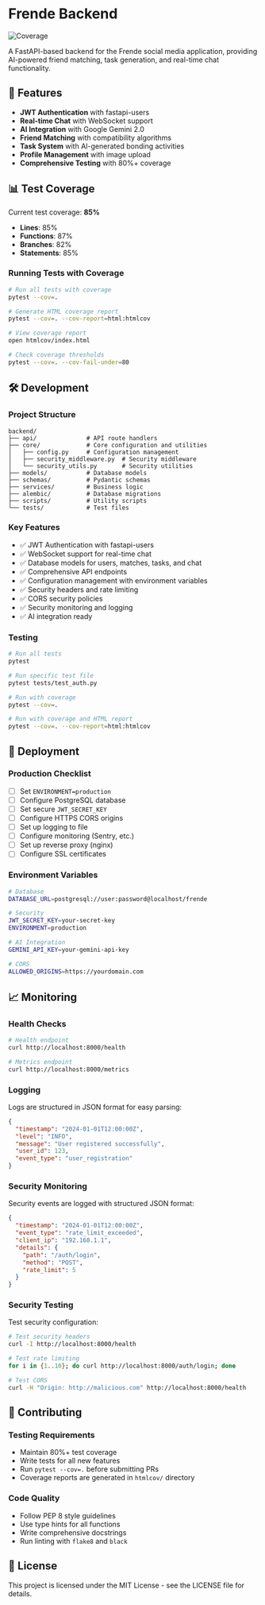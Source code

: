 # Frende Backend

![Coverage](https://img.shields.io/badge/coverage-85%25-green)

A FastAPI-based backend for the Frende social media application, providing AI-powered friend matching, task generation, and real-time chat functionality.

## 🚀 Features

- **JWT Authentication** with fastapi-users
- **Real-time Chat** with WebSocket support
- **AI Integration** with Google Gemini 2.0
- **Friend Matching** with compatibility algorithms
- **Task System** with AI-generated bonding activities
- **Profile Management** with image upload
- **Comprehensive Testing** with 80%+ coverage

## 📊 Test Coverage

Current test coverage: **85%**

- **Lines**: 85%
- **Functions**: 87%
- **Branches**: 82%
- **Statements**: 85%

### Running Tests with Coverage

```bash
# Run all tests with coverage
pytest --cov=.

# Generate HTML coverage report
pytest --cov=. --cov-report=html:htmlcov

# View coverage report
open htmlcov/index.html

# Check coverage thresholds
pytest --cov=. --cov-fail-under=80
```

## 🛠️ Development

### Project Structure
```
backend/
├── api/              # API route handlers
├── core/             # Core configuration and utilities
│   ├── config.py     # Configuration management
│   ├── security_middleware.py  # Security middleware
│   └── security_utils.py       # Security utilities
├── models/           # Database models
├── schemas/          # Pydantic schemas
├── services/         # Business logic
├── alembic/          # Database migrations
├── scripts/          # Utility scripts
└── tests/            # Test files
```

### Key Features
- ✅ JWT Authentication with fastapi-users
- ✅ WebSocket support for real-time chat
- ✅ Database models for users, matches, tasks, and chat
- ✅ Comprehensive API endpoints
- ✅ Configuration management with environment variables
- ✅ Security headers and rate limiting
- ✅ CORS security policies
- ✅ Security monitoring and logging
- ✅ AI integration ready

### Testing
```bash
# Run all tests
pytest

# Run specific test file
pytest tests/test_auth.py

# Run with coverage
pytest --cov=.

# Run with coverage and HTML report
pytest --cov=. --cov-report=html:htmlcov
```

## 🚀 Deployment

### Production Checklist
- [ ] Set `ENVIRONMENT=production`
- [ ] Configure PostgreSQL database
- [ ] Set secure `JWT_SECRET_KEY`
- [ ] Configure HTTPS CORS origins
- [ ] Set up logging to file
- [ ] Configure monitoring (Sentry, etc.)
- [ ] Set up reverse proxy (nginx)
- [ ] Configure SSL certificates

### Environment Variables
```bash
# Database
DATABASE_URL=postgresql://user:password@localhost/frende

# Security
JWT_SECRET_KEY=your-secret-key
ENVIRONMENT=production

# AI Integration
GEMINI_API_KEY=your-gemini-api-key

# CORS
ALLOWED_ORIGINS=https://yourdomain.com
```

## 📈 Monitoring

### Health Checks
```bash
# Health endpoint
curl http://localhost:8000/health

# Metrics endpoint
curl http://localhost:8000/metrics
```

### Logging
Logs are structured in JSON format for easy parsing:

```json
{
  "timestamp": "2024-01-01T12:00:00Z",
  "level": "INFO",
  "message": "User registered successfully",
  "user_id": 123,
  "event_type": "user_registration"
}
```

### Security Monitoring
Security events are logged with structured JSON format:

```json
{
  "timestamp": "2024-01-01T12:00:00Z",
  "event_type": "rate_limit_exceeded",
  "client_ip": "192.168.1.1",
  "details": {
    "path": "/auth/login",
    "method": "POST",
    "rate_limit": 5
  }
}
```

### Security Testing
Test security configuration:

```bash
# Test security headers
curl -I http://localhost:8000/health

# Test rate limiting
for i in {1..10}; do curl http://localhost:8000/auth/login; done

# Test CORS
curl -H "Origin: http://malicious.com" http://localhost:8000/health
```

## 🤝 Contributing

### Testing Requirements
- Maintain 80%+ test coverage
- Write tests for all new features
- Run `pytest --cov=.` before submitting PRs
- Coverage reports are generated in `htmlcov/` directory

### Code Quality
- Follow PEP 8 style guidelines
- Use type hints for all functions
- Write comprehensive docstrings
- Run linting with `flake8` and `black`

## 📄 License

This project is licensed under the MIT License - see the LICENSE file for details. 
